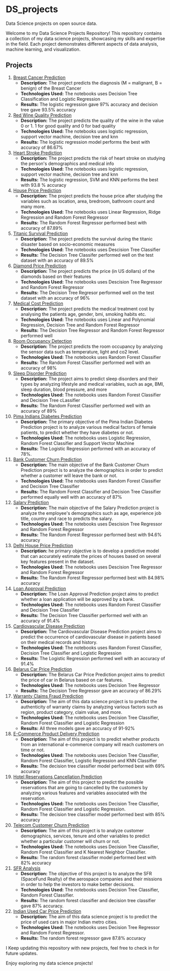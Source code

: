 # DS_projects
Data Science projects on open source data.

Welcome to my Data Science Projects Repository! This repository contains a collection of my data science projects, showcasing my skills and expertise in the field. Each project demonstrates different aspects of data analysis, machine learning, and visualization.

## Projects
1. [Breast Cancer Prediction](https://github.com/CrytecFusion101/DS_projects/tree/main/Breast%20Cancer%20Prediction)
   - **Description:** The project predicts the diagnosis (M = malignant, B = benign) of the Breast Cancer
   - **Technologies Used:** The notebooks uses Decision Tree Classification and Logistic Regression
   - **Results:** The logistic regression gave 97% accuracy and decision tree gave 93.5% accuracy
2. [Red Wine Quality Prediction]()
   -  **Description:** The project predicts the quality of the wine in the value 0 or 1. 1 for good quality and 0 for bad quality
   - **Technologies Used:** The notebooks uses logistic regression, support vector machine, decision tree and knn
   - **Results:** The logistic regression model performs the best with accuracy of 86.67%
3. [Heart Stroke Prediction]()
   -  **Description:** The project predicts the risk of heart stroke on studying the person's demographics and medical info
   - **Technologies Used:** The notebooks uses logistic regression, support vector machine, decision tree and knn
   - **Results:** The logistic regression, SVM and KNN performs the best with 93.8 % accuracy
4. [House Price Prediction]()
   -  **Description:** The project predicts the house price after studying the variables such as location, area, bredroom, bathroom count and many more.
   - **Technologies Used:** The notebooks uses Linear Regression, Ridge Regression and Random Forest Regressor
   - **Results:** The Random Forest Regressor performed best with accuracy of 87.89%
5. [Titanic Survival Prediction]()
    -  **Description:** The project predicts the survival during the titanic disaster based on socio-economic measures
    - **Technologies Used:** The notebooks uses Descision Tree Classifier
    - **Results:** The Decision Tree Classifer performed well on the test dataset with an accuracy of 89.5%
6. [Diamond Price Prediction]()
    -  **Description:** The project predicts the price (in US dollars) of the diamonds based on their features
    - **Technologies Used:** The notebooks uses Descision Tree Regressor and Random Forest Regressor
    - **Results:** The Decision Tree Regresor performed well on the test dataset with an accuracy of 96%
7. [Medical Cost Prediction]()
    - **Description:** The project predicts the medical treatment cost by analysing the patients age, gender, bmi, smoking habits etc.
    - **Technologies Used:** The notebooks uses Linear and Polynomial Regression, Decision Tree and Random Forest Regressor
    - **Results:** The Decision Tree Regressor and Random Forest Regressor performed well
8. [Room Occupancy Detection]()
    - **Description:** The project predicts the room occupancy by analyzing the sensor data such as temperature, light and co2 level.
    - **Technologies Used:** The notebooks uses Random Forest Classifier
    - **Results:** The Random Forest Classifier performed well with an accuracy of 98%
9. [Sleep Disorder Prediction]()
    - **Description:** The project aims to predict sleep disorders and their types by analyzing lifestyle and medical variables, such as age, BMI, sleep duration, blood pressure, and more
    - **Technologies Used:** The notebooks uses Random Forest Classifier and Decision Tree cLassifier
    - **Results:** The Random Forest Classifier performed well with an accuracy of 89%
10. [Pima Indians Diabetes Prediction]()
    - **Description:** The primary objective of the Pima Indian Diabetes Prediction project is to analyze various medical factors of female patients, to predict whether they have diabetes or not. 
    - **Technologies Used:** The notebooks uses Logistic Regression, Random Forest Classifier and Support Vector Machine
    - **Results:** The Logistic Regression performed with an accuracy of 78%.
11. [Bank Customer Churn Prediction]()
     - **Description:** The main objective of the Bank Customer Churn Prediction project is to analyze the demographics  in order to predict whether a customer will leave the bank or not.
    - **Technologies Used:** The notebooks uses Random Forest Classifier and Decision Tree Classifier
    - **Results:** The Random Forest Classifier and Decision Tree Classifier performed equally well with an accuracy of 87%
12. [Salary Prediction]()
    - **Description:** The main objective of the Salary Prediction project is analyze the employee's demographics such as  age, experience job title, country and race to predicts the salary.
    - **Technologies Used:** The notebooks uses Descision Tree Regressor and Random Forest Regressor
    - **Results:** The Random Forest Regressor performed best with 94.6% accuracy
13. [Delhi House Price Prediction]()
    - **Description:** he primary objective is to develop a predictive model that can accurately estimate the prices of houses based on several key features present in the dataset. 
    - **Technologies Used:** The notebooks uses Descision Tree Regressor and Random Forest Regressor
    - **Results:** The Random Forest Regressor performed best with 84.98% accuracy
14. [Loan Approval Prediction]()
    - **Description:** The Loan Approval Prediction project aims to predict whether a loan application will be approved by a bank.
    - **Technologies Used:** The notebooks uses Random Forest Classifier and Decision Tree Classifier
    - **Results:** The Decision Tree Classifier performed well with an accuracy of 91.4%
15. [Cardiovascular Disease Prediction]()
    - **Description:** The Cardiovascular Disease Prediction project aims to predict the occurrence of cardiovascular disease in patients based on their medical records and history.
    - **Technologies Used:** The notebooks uses Random Forest Classifier, Decision Tree Classifier and Logistic Regression
    - **Results:** The Logistic Regression performed well with an accuracy of 91.4%
16. [Belarus Car Price Prediction](https://github.com/CrytecFusion101/DS_projects/tree/main/Belarus%20Car%20Price%20Prediction)
    - **Description:** The Belarus Car Price Prediction project aims to predict the price of car in Belarus based on car features.
    - **Technologies Used:** The notebooks uses Decision Tree Regressor
    - **Results:** The Decision Tree Regressor gave an accuracy of 86.29%
17. [Warranty Claims Fraud Prediction]()
    - **Description:** The aim of this data science project is to predict the authenticity of warranty claims by analyzing various factors such as region, product category, claim value, and more.
    - **Technologies Used:** The notebooks uses Decision Tree Classifier, Random Forest Classifier and Logistic Regression
    - **Results:** All three models gave an accuracy of 91-92%
18. [E-Commerce Product Delivery Prediction]()
    - **Description:** The aim of this project is to predict whether products from an international e-commerce company will reach customers on time or not.
    - **Technologies Used:** The notebooks uses Decision Tree Classifier, Random Forest Classifier, Logistic Regression and KNN Classifier
    - **Results:** The decision tree classifier model performed best with 69% accuracy
19. [Hotel Reservations Cancellation Prediction]()
    - **Description:** The aim of this project to predict the possible reservations that are going to cancelled by the customers by analyzing various features and variables associated with the reservation.
    - **Technologies Used:** The notebooks uses Decision Tree Classifier, Random Forest Classifier and Logistic Regression.
    - **Results:** The decision tree classifier model performed best with 85% accuracy
20. [Telecom Customer Churn Prediction]()
    - **Description:** The aim of this project is to analyze customer demographics, services, tenure and other variables to predict whether a particular customer will churn or not.
    - **Technologies Used:** The notebooks uses Decision Tree Classifier, Random Forest Classifier and K Nearest Neighbor Classifier.
    - **Results:** The random forest classifier model performed best with 82% accuracy
21. [SFR Analysis]()
    - **Description:** The objective of this project is to analyze the SFR (SpaceFund Realty) of the aerospace companies and their missions in order to help the investors to make better decisions.
    - **Technologies Used:** The notebooks uses Decision Tree Classifier, Random Forest Classifier.
    - **Results:** The random forest classifier and decision tree classifier gave 87% accuracy.
22. [Indian Used Car Price Prediction]()
    - **Description:** The aim of this data science project is to predict the price of used cars in major Indian metro cities.
    - **Technologies Used:** The notebooks uses Decision Tree Regressor and Random Forest Regressor.
    - **Results:** The random forest regressor gave 87.8% accuracy

I Keep updating this repository with new projects, feel free to check in for future updates.

Enjoy exploring my data science projects!
